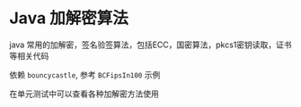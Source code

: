 # Java 加解密算法

java 常用的加解密，签名验签算法，包括ECC，国密算法，pkcs1密钥读取，证书等相关代码

依赖 `bouncycastle`, 参考 `BCFipsIn100` 示例

在单元测试中可以查看各种加解密方法使用